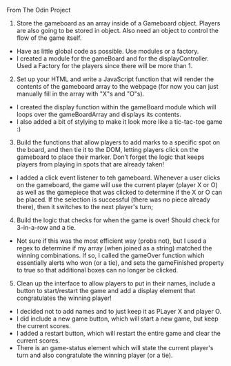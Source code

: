 From The Odin Project

1. Store the gameboard as an array inside of a Gameboard object. Players are also going to be stored in object. Also need an object to control the flow of the game itself.
  - Have as little global code as possible. Use modules or a factory.
  - I created a module for the gameBoard and for the displayController. Used a Factory for the players since there will be more than 1.

2. Set up your HTML and write a JavaScript function that will render the contents of the gameboard array to the webpage (for now you can just manually fill in the array with "X"s and "O"s).
  - I created the display function within the gameBoard module which will loops over the gameBoardArray and displays its contents.
  - I also added a bit of stylying to make it look more like a tic-tac-toe game :)

3. Build the functions that allow players to add marks to a specific spot on the board, and then tie it to the DOM, letting players click on the gameboard to place their marker. Don’t forget the logic that keeps players from playing in spots that are already taken! 
  - I added a click event listener to teh gameboard. Whenever a user clicks on the gameboard, the game will use the current player (player X or O) as well as the gamepiece that was clicked to determine if the X or O can be placed. If the selection is successful (there was no piece already there), then it switches to the next player's turn;

4. Build the logic that checks for when the game is over! Should check for 3-in-a-row and a tie.
  - Not sure if this was the most efficient way (probs not), but I used a regex to determine if my array (when joined as a string) matched the winning combinations. If so, I called the gameOver function which essentially alerts who won (or a tie), and sets the gameFinished property to true so that additional boxes can no longer be clicked.

5. Clean up the interface to allow players to put in their names, include a button to start/restart the game and add a display element that congratulates the winning player!
  - I decided not to add names and to just keep it as PLayer X and player O.
  - I did include a new game button, which will start a new game, but keep the current scores.
  - I added a restart button, which will restart the entire game and clear the current scores.
  - There is an game-status element which will state the current player's turn and also congratulate the winning player (or a tie).
